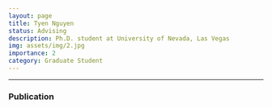 ```yaml
---
layout: page
title: Tyen Nguyen
status: Advising
description: Ph.D. student at University of Nevada, Las Vegas
img: assets/img/2.jpg
importance: 2
category: Graduate Student
---
```


_ _ _

### Publication

<!-- + -->

